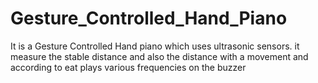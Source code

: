 # Gesture_Controlled_Hand_Piano
It is a Gesture Controlled Hand piano which uses ultrasonic sensors. it measure the stable distance and also the distance with a movement  and according to eat plays various frequencies on the buzzer
